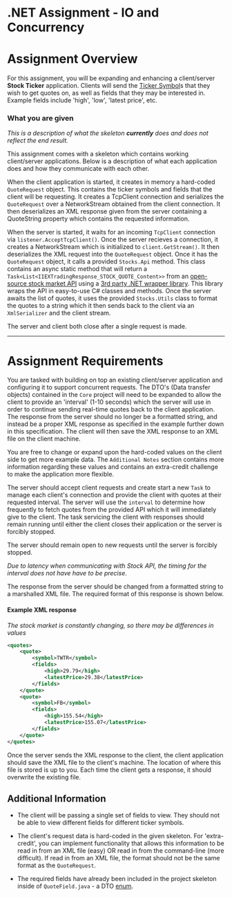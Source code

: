 # .NET Assignment - IO and Concurrency

# Assignment Overview

For this assignment, you will be expanding and enhancing a client/server **Stock Ticker** application. Clients will send the [Ticker Symbol](https://en.wikipedia.org/wiki/Ticker_symbol)s that they wish to get quotes on, as well as fields that they may be interested in. Example fields include 'high', 'low', 'latest price', etc. 

### What you are given

*This is a description of what the skeleton **currently** does and does not reflect the end result.*

This assignment comes with a skeleton which contains working client/server applications. Below is a description of what each application does and how they communicate with each other.

When the client application is started, it creates in memory a hard-coded `QuoteRequest` object. This contains the ticker symbols and fields that the client will be requesting. It creates a TcpClient connection and serializes the `QuoteRequest` over a NetworkStream obtained from the client connection. It then deserializes an XML response given from the server containing a QuoteString property which contains the requested information.

When the server is started, it waits for an incoming `TcpClient` connection via `listener.AcceptTcpClient()`. Once the server recieves a connection, it creates a NetworkStream which is initialized to `client.GetStream()`. It then deserializes the XML request into the `QuoteRequest` object. Once it has the `QuoteRequest` object, it calls a provided `Stocks.Api` method. This class contains an async static method that will return a `Task<List<IIEXTradingResponse_STOCK_QUOTE_Content>>` from an [open-source stock market API](https://iextrading.com/developer/docs/) using a [3rd party .NET wrapper library](https://www.nuget.org/packages/IEXTradingApi/). This library wraps the API in easy-to-use C# classes and methods. Once the server awaits the list of quotes, it uses the provided `Stocks.Utils` class to format the quotes to a string which it then sends back to the client via an `XmlSerializer` and the client stream.

The server and client both close after a single request is made.

---

# Assignment Requirements

You are tasked with building on top an existing client/server application and configuring it to support concurrent requests. The DTO's (Data transfer objects) contained in the `Core` project will need to be expanded to allow the client to provide an 'interval' (1-10 seconds) which the server will use in order to continue sending real-time quotes back to the client application. The response from the server should no longer be a formatted string, and instead be a proper XML response as specified in the example further down in this specification. The client will then save the XML response to an XML file on the client machine.

You are free to change or expand upon the hard-coded values on the client side to get more example data. The `Additional Notes` section contains more information regarding these values and contains an extra-credit challenge to make the application more flexible.

The server should accept client requests and create start a new `Task` to manage each client's connection and provide the client with quotes at their requested interval. The server will use the `interval` to determine how frequently to fetch quotes from the provided API which it will immediately give to the client. The task servicing the client with responses should remain running until either the client closes their application or the server is forcibly stopped.

The server should remain open to new requests until the server is forcibly stopped.

*Due to latency when communicating with Stock API, the timing for the interval does not have have to be precise*.

The response from the server should be changed from a formatted string to a marshalled XML file. The required format of this response is shown below.

#### Example XML response

*The stock market is constantly changing, so there may be differences in values*

```xml
<quotes>
    <quote>
        <symbol>TWTR</symbol>
        <fields>
            <high>29.79</high>
            <latestPrice>29.38</latestPrice>
        </fields>
    </quote>
    <quote>
        <symbol>FB</symbol>
        <fields>
            <high>155.54</high>
            <latestPrice>155.07</latestPrice>
        </fields>
    </quote>
</quotes>
```

Once the server sends the XML response to the client, the client application should save the XML file to the client's machine. The location of where this file is stored is up to you. Each time the client gets a response, it should overwrite the existing file.

## Additional Information

* The client will be passing a single set of fields to view. They should not be able to view different fields for different ticker symbols.

* The client's request data is hard-coded in the given skeleton. For 'extra-credit', you can implement functionality that allows this information to be read in from an XML file (easy) OR read in from the command-line (more difficult). If read in from an XML file, the format should not be the same format as the `QuoteRequest`.

* The required fields have already been included in the project skeleton inside of `QuoteField.java` - a DTO [enum](https://docs.oracle.com/javase/tutorial/java/javaOO/enum.html).
